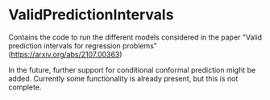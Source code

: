 # ValidPredictionIntervals
Contains the code to run the different models considered in the paper "Valid prediction intervals for regression problems" (https://arxiv.org/abs/2107.00363)

In the future, further support for conditional conformal prediction might be added. Currently some functionality is already present, but this is not complete.
